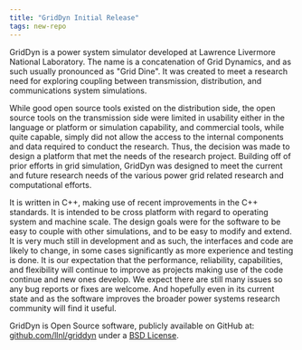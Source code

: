 ```yaml
---
title: "GridDyn Initial Release"
tags: new-repo
---
```


GridDyn is a power system simulator developed at Lawrence Livermore National Laboratory. The name is a concatenation of Grid Dynamics, and as such usually pronounced as "Grid Dine". It was created to meet a research need for exploring coupling between transmission, distribution, and communications system simulations.  

While good open source tools existed on the distribution side,  the open source tools on the transmission side were limited in usability either in the language or platform or simulation capability, and commercial tools, while quite capable, simply did not allow the access to the internal components and data required to conduct the research. Thus, the decision was made to design a platform that met the needs of the research project. Building off of prior efforts in grid simulation, GridDyn was designed to meet the current and future research needs of the various power grid related research and computational efforts.  

It is written in C++, making use of recent improvements in the C++ standards.  It is intended to be cross platform with regard to operating system and machine scale. The design goals were for the software to be easy to couple with other simulations, and to be easy to modify and extend.  It is very much still in development and as such, the interfaces and code are likely to change, in some cases significantly as more experience and testing is done. It is our expectation that the performance, reliability, capabilities, and flexibility will continue to improve as projects making use of the code continue and new ones develop.  We expect there are still many issues so any bug reports or fixes are welcome. And hopefully even in its current state and as the software improves the broader power systems research community will find it useful.

GridDyn is Open Source software, publicly available on GitHub at: [github.com/llnl/griddyn](https://github.com/llnl/griddyn) under a [BSD License](https://github.com/LLNL/GridDyn/blob/master/LICENSE).
